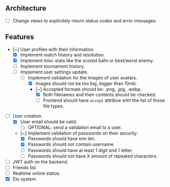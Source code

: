 ## Architecture
- [ ] Change views to explicitely return status codes and error messages.

## Features
- [~] User profiles with their information.
    - [x] Implement match history and resolution.
    - [x] Implement misc stats like the scored balls or best/worst enemy.
    - [ ] Implement tournament history.
    - [ ] Implement user settings update.
        - [ ] Implement validation for the images of user avatars.
            - [x] Images should not be too big, bigger than 10mb.
            - [~] Accepted formats should be: .png, .jpg, .webp.
                - [x] Both filenames and their contents should be checked.
                - [ ] Frontend should have `accept` attribue with the list of those file types.
- [ ] User creation.
    - [x] User email should be valid.
        - [ ] OPTIONAL: send a validation email to a user.
    - [~] Implement validation of passwords on their security.
        - [x] Passwords should have min len.
        - [x] Passwords should not contain username.
        - [ ] Passwords should have at least 1 digit and 1 letter.
        - [ ] Passwords should not have X amount of repeated characters.
- [ ] JWT auth on the backend.
- [ ] Friends list.
- [ ] Realtime online status.
- [x] Elo system.
